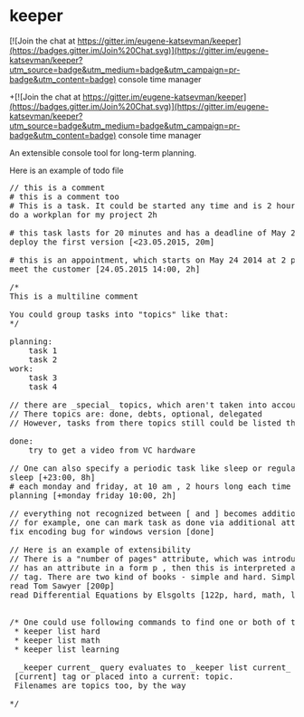 
# keeper

[![Join the chat at https://gitter.im/eugene-katsevman/keeper](https://badges.gitter.im/Join%20Chat.svg)](https://gitter.im/eugene-katsevman/keeper?utm_source=badge&utm_medium=badge&utm_campaign=pr-badge&utm_content=badge)
console time manager

+[![Join the chat at https://gitter.im/eugene-katsevman/keeper](https://badges.gitter.im/Join%20Chat.svg)](https://gitter.im/eugene-katsevman/keeper?utm_source=badge&utm_medium=badge&utm_campaign=pr-badge&utm_content=badge)
 console time manager


An extensible console tool for long-term planning.

Here is an example of todo file
<pre>
// this is a comment
# this is a comment too
# This is a task. It could be started any time and is 2 hour long
do a workplan for my project 2h

# this task lasts for 20 minutes and has a deadline of May 23rd 2015
deploy the first version [<23.05.2015, 20m]

# this is an appointment, which starts on May 24 2014 at 2 pm and will last for 2 hours
meet the customer [24.05.2015 14:00, 2h]

/*
This is a multiline comment

You could group tasks into "topics" like that:
*/

planning:
    task 1
    task 2
work:
    task 3
    task 4

// there are _special_ topics, which aren't taken into accout when _keeper_ is evaluating your time
// There topics are: done, debts, optional, delegated
// However, tasks from there topics still could be listed through _keeper list <topic>_ command

done:
    try to get a video from VC hardware
    
// One can also specify a periodic task like sleep or regular plan meeting
sleep [+23:00, 8h]
# each monday and friday, at 10 am , 2 hours long each time
planning [+monday friday 10:00, 2h]

// everything not recognized between [ and ] becomes additional _topics_ of a task, or _tags_
// for example, one can mark task as done via additional attribute, instead of putting it into DONE topic
fix encoding bug for windows version [done]

// Here is an example of extensibility
// There is a "number of pages" attribute, which was introduced for planning to read a book. If task
// has an attribute in a form <int>p , then this is interpreted as a page count and this task is also assigned a "books"
// tag. There are two kind of books - simple and hard. Simple takes 6 minutes per page and _hard_ takes 12
read Tom Sawyer [200p]
read Differential Equations by Elsgolts [122p, hard, math, learning]


/* One could use following commands to find one or both of these tasks
 * keeper list hard
 * keeper list math
 * keeper list learning

  _keeper current_ query evaluates to _keeper list current_ , thus things you want to do first could be marked by
 [current] tag or placed into a current: topic.
 Filenames are topics too, by the way

*/
</pre>
